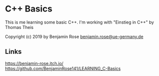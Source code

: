 # C++ Basics
This is me learning some basic C++. I'm working with "Einstieg in C++" by Thomas Theis

Copyright (c) 2019 by Benjamin Rose <benjamin.rose@ue-germany.de>

## Links

https://benjamin-rose.itch.io/
https://github.com/BenjaminRose141/LEARNING_C-Basics